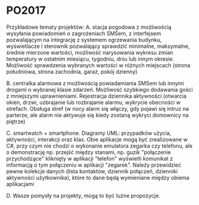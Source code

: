 # PO2017

Przykładowe tematy projektów:
A. stacja pogodowa z możliwością wysyłania powiadomień o zagrożeniach SMSem, 
   z interfejsem pozwalającym na integrację z systemem ogrzewania budynku,
   wyświetlacze i sterownik pozwalający sprawdzić minimalne, maksymalne, średnie 
   mierzone wartości, możliwość narysowania wykresu zmian temperatury w ostatnim
   miesiącu, tygodniu, dniu lub innym okresie. 
   Możliwość sprawdzenia wybranych wartości w różnych miejscach (strona południowa, 
   strona zachodnia, garaż, pokój dzienny)

B. centralka alarmowa z możliwością powiadamiania SMSem lub innymi drogami o wybranej klasie zdarzeń. 
   Możliwość szybkiego dodawania gości z mniejszymi uprawnieniami. Rejestracja dziennika aktywności
   (otwarcia okien, drzwi, uzbrajanie lub rozbrajanie alarmu, wykrycie obecności w strefach.
   Obsługa stref (w nocy alarm się włączy, gdy pojawi się intruz na parterze, ale alarm nie aktywuje 
   się kiedy zostaną wykryci domownicy na piętrze) 

C. smartwatch + smartphone. Diagramy UML: przypadków użycia, aktywności, interakcji oraz klas. 
   Obie aplikacje mogą być zrealizowane w C#, przy czym nie chodzi o wykonanie emulatora zegarka 
   czy telefonu, ale o demonstrację np. przejść między stanami, np. guzik "połączenie przychodzące" 
   kliknięty w aplikacji "telefon" wyświetli komunikat z informacją o tym połączeniu w aplikacji "zegarek".
   Należy przewidzieć pewne kolekcje danych (lista kontaktów, dziennik połączeń, dzienniki aktywności 
   użytkownika), które to dane będą wymieniane między obiema aplikacjami

D. Wasze pomysły na projekty, mogą to być luźne propozycje.
